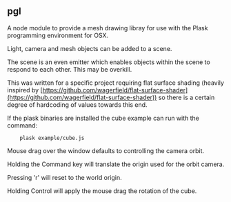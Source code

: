 ## pgl

A node module to provide a mesh drawing libray for use with the Plask programming environment for OSX.

Light, camera and mesh objects can be added to a scene.

The scene is an even emitter which enables objects within the scene to respond to each other. This may be overkill.

This was written for a specific project requiring flat surface shading (heavily inspired by [https://github.com/wagerfield/flat-surface-shader](https://github.com/wagerfield/flat-surface-shader)) so there is a certain degree of hardcoding of values towards this end.

If the plask binaries are installed the cube example can run with the command:

        plask example/cube.js

Mouse drag over the window defaults to controlling the camera orbit.

Holding the Command key will translate the origin used for the orbit camera.

Pressing 'r' will reset to the world origin.

Holding Control will apply the mouse drag the rotation of the cube.

